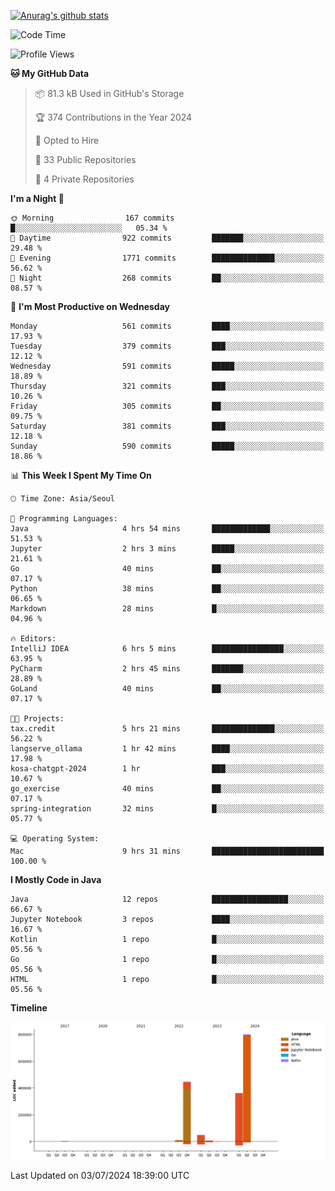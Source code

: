 [![Anurag's github stats](https://github-readme-stats.vercel.app/api?username=hajubal)](https://github.com/anuraghazra/github-readme-stats)

<!--START_SECTION:waka-->
![Code Time](http://img.shields.io/badge/Code%20Time-68%20hrs%2017%20mins-blue)

![Profile Views](http://img.shields.io/badge/Profile%20Views-0-blue)

**🐱 My GitHub Data** 

> 📦 81.3 kB Used in GitHub's Storage 
 > 
> 🏆 374 Contributions in the Year 2024
 > 
> 💼 Opted to Hire
 > 
> 📜 33 Public Repositories 
 > 
> 🔑 4 Private Repositories 
 > 
**I'm a Night 🦉** 

```text
🌞 Morning                167 commits         █░░░░░░░░░░░░░░░░░░░░░░░░   05.34 % 
🌆 Daytime                922 commits         ███████░░░░░░░░░░░░░░░░░░   29.48 % 
🌃 Evening                1771 commits        ██████████████░░░░░░░░░░░   56.62 % 
🌙 Night                  268 commits         ██░░░░░░░░░░░░░░░░░░░░░░░   08.57 % 
```
📅 **I'm Most Productive on Wednesday** 

```text
Monday                   561 commits         ████░░░░░░░░░░░░░░░░░░░░░   17.93 % 
Tuesday                  379 commits         ███░░░░░░░░░░░░░░░░░░░░░░   12.12 % 
Wednesday                591 commits         █████░░░░░░░░░░░░░░░░░░░░   18.89 % 
Thursday                 321 commits         ███░░░░░░░░░░░░░░░░░░░░░░   10.26 % 
Friday                   305 commits         ██░░░░░░░░░░░░░░░░░░░░░░░   09.75 % 
Saturday                 381 commits         ███░░░░░░░░░░░░░░░░░░░░░░   12.18 % 
Sunday                   590 commits         █████░░░░░░░░░░░░░░░░░░░░   18.86 % 
```


📊 **This Week I Spent My Time On** 

```text
🕑︎ Time Zone: Asia/Seoul

💬 Programming Languages: 
Java                     4 hrs 54 mins       █████████████░░░░░░░░░░░░   51.53 % 
Jupyter                  2 hrs 3 mins        █████░░░░░░░░░░░░░░░░░░░░   21.61 % 
Go                       40 mins             ██░░░░░░░░░░░░░░░░░░░░░░░   07.17 % 
Python                   38 mins             ██░░░░░░░░░░░░░░░░░░░░░░░   06.65 % 
Markdown                 28 mins             █░░░░░░░░░░░░░░░░░░░░░░░░   04.96 % 

🔥 Editors: 
IntelliJ IDEA            6 hrs 5 mins        ████████████████░░░░░░░░░   63.95 % 
PyCharm                  2 hrs 45 mins       ███████░░░░░░░░░░░░░░░░░░   28.89 % 
GoLand                   40 mins             ██░░░░░░░░░░░░░░░░░░░░░░░   07.17 % 

🐱‍💻 Projects: 
tax.credit               5 hrs 21 mins       ██████████████░░░░░░░░░░░   56.22 % 
langserve_ollama         1 hr 42 mins        ████░░░░░░░░░░░░░░░░░░░░░   17.98 % 
kosa-chatgpt-2024        1 hr                ███░░░░░░░░░░░░░░░░░░░░░░   10.67 % 
go_exercise              40 mins             ██░░░░░░░░░░░░░░░░░░░░░░░   07.17 % 
spring-integration       32 mins             █░░░░░░░░░░░░░░░░░░░░░░░░   05.77 % 

💻 Operating System: 
Mac                      9 hrs 31 mins       █████████████████████████   100.00 % 
```

**I Mostly Code in Java** 

```text
Java                     12 repos            █████████████████░░░░░░░░   66.67 % 
Jupyter Notebook         3 repos             ████░░░░░░░░░░░░░░░░░░░░░   16.67 % 
Kotlin                   1 repo              █░░░░░░░░░░░░░░░░░░░░░░░░   05.56 % 
Go                       1 repo              █░░░░░░░░░░░░░░░░░░░░░░░░   05.56 % 
HTML                     1 repo              █░░░░░░░░░░░░░░░░░░░░░░░░   05.56 % 
```



**Timeline**

![Lines of Code chart](https://raw.githubusercontent.com/hajubal/hajubal/main/assets/bar_graph.png)


 Last Updated on 03/07/2024 18:39:00 UTC
<!--END_SECTION:waka-->
